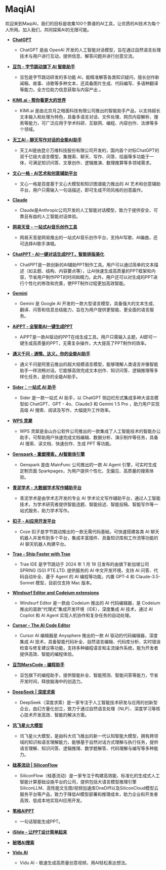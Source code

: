 # MaqiAI

欢迎来到MaqiAI，我们的目标是收集100个靠谱的AI工具，让优质的AI技术为每个人所用。加入我们，共同探索AI的无限可能。

- [**ChatGPT**](https://chatgpt.com/)
  * ChatGPT 是由 OpenAI 开发的人工智能对话模型，旨在通过自然语言处理技术与用户进行互动，提供信息、解答问题并进行创意交流。

- [**豆包 - 字节跳动旗下 AI 智能助手**](https://www.doubao.com/)
  * 豆包是字节跳动研发的多功能 AI，能精准解答各类知识疑问，擅长创作新闻稿、故事、诗歌等多种文本，还具备图片生成、代码编写、多语种翻译等能力，全方位助力信息获取与内容产出 。

- [**KIMI.ai - 帮你看更大的世界**](https://kimi.moonshot.cn/)
  * KIMI.ai 是由北京月之暗面科技有限公司推出的智能助手产品，以支持超长文本输入和处理为特色，具备多语言对话、文件处理、网页内容解析、搜索等能力，可广泛应用于学术科研、互联网、编程、内容创作、法律等多个领域。

- [**天工AI - 聊天写作对话的全能AI助手**](https://www.tiangong.cn/)
  * 天工AI是由昆仑万维科技股份有限公司开发的，国内首个对标ChatGPT的双千亿级大语言模型，集搜索、聊天、写作、问答、绘画等多功能于一体，可满足知识问答、文章创作、逻辑推演、数理推算等多领域需求。

- [**文心一格 - AI艺术和创意辅助平台**](https://yige.baidu.com/)
  * 文心一格是百度基于文心大模型和知识图谱能力推出的 AI 艺术和创意辅助平台，用户只需输入一句话描述，即可生成不同风格的创意画作。

- [**Claude**](https://claude.ai/)
  * Claude是Anthropic公司开发的人工智能对话模型，致力于提供安全、可靠且有益的人工智能对话体验。
 
- [**网易天音 - 一站式AI音乐创作工具**](https://tianyin.music.163.com/)
  * 网易天音是网易推出的一站式AI音乐创作平台，支持AI写歌、AI编曲，还可选择AI歌手演唱。

- [**ChatPPT - AI一键对话生成PPT，智能排版美化**](https://chat-ppt.com/)
  * ChatPPT是一款创新的AI辅助PPT制作工具。用户可以通过简单的文本描述（如主题、结构、内容要点等），让AI快速生成高质量的PPT框架和内容，节省用户制作PPT的时间和精力。此外，用户还可以对生成的PPT进行个性化的修改和完善，使PPT制作过程更加高效智能。

- [**Gemini**](https://gemini.google.com/)
  * Gemini 是 Google AI 开发的一款大型语言模型，具备强大的文本生成、翻译、问答和信息总结能力，旨在为用户提供更智能、更全面的语言服务。

- [**AiPPT - 全智能AI一键生成PPT**](https://www.aippt.cn/)
  * AiPPT是一款AI驱动的PPT在线生成工具。用户只需输入主题，AI即可一键生成高质量的PPT，无需复杂操作，大大提高了PPT制作的效率。

- [**通义千问 - 通情、达义，你的全能AI助手**](https://tongyi.aliyun.com/)
  * 通义千问是阿里云推出的超大规模语言模型，能够理解人类语言并像智能助手一样流畅对话。它能够高效完成文本创作、知识问答、逻辑推理等多样化任务，是你的全能AI助手。

- [**Sider：一站式 AI 助手**](https://sider.ai/)
  * Sider 是一款一站式 AI 助手，以 ChatGPT 侧边栏形式集成多种大语言模型如 ChatGPT、GPT - 4o、Claude3 和 Gemini 1.5 Pro ，助力用户实现高级 AI 搜索、阅读及写作，大幅提升工作效率。

- [**WPS 灵犀**](https://lingxi.wps.cn/)
  * WPS 灵犀是金山办公软件公司推出的一款集成了人工智能技术的智能办公助手，可帮助用户快速完成文档编辑、数据分析、演示制作等任务，具备 AI 搜索、读文档、快速创作、生成 PPT 等功能。

- [**Genspark - 重塑搜索，AI智能体引擎**](https://www.genspark.ai/)
  * Genspark 是由 MainFunc 公司推出的一款 AI Agent 引擎，可实时生成定制页面 Sparkpages，为用户提供个性化、无偏见、高质量的搜索体验。

- [**青泥学术 - 大数据学术写作辅助平台**](https://www.xueshuchuangxin.com/)
  * 青泥学术是由学术志开发的专业 AI 学术论文写作辅助平台，通过人工智能技术，为学术研究者提供智能选题、智能综述、智能投稿、智能写作等一站式服务，助力学术写作。

- [**扣子 - AI应用开发平台**](https://www.coze.cn/)
  * Coze 扣子是字节跳动推出的一款无需代码基础，可快速搭建各类 AI 聊天机器人并发布到多个平台，集成丰富插件、具备知识库和工作流等功能的 AI 聊天机器人构建平台。

- [**Trae - Ship Faster with Trae**](https://www.trae.ai/)
  * Trae IDE 是字节跳动于 2024 年 1 月 19 日发布的由旗下新加坡公司 SPRING (SG) PTE.LTD. 提供服务的 AI 中文开发环境，支持 AI 问答、代码自动补全、基于 Agent 的 AI 编程等功能，内置 GPT-4 和 Claude-3.5-Sonnet 模型，目前仅支持 Mac 版本。

- [**Windsurf Editor and Codeium extensions**](https://codeium.com/)
  * Windsurf Editor 是一款由 Codeium 推出的 AI 代码编辑器，是 Codeium 推出的首款“代理式”集成开发环境（IDE），深度集成 AI 技术，通过 AI Copilot 和 AI Agent 实现人机协作和复杂任务的自动处理。

- [**Cursor - The AI Code Editor**](https://www.cursor.com/)
  * Cursor AI 编辑器是 Anysphere 推出的一款 AI 驱动的代码编辑器，深度集成 AI 技术，具备智能代码补全、自然语言编辑、代码库分析、实时错误检查与修复建议等功能，支持多种编程语言和主流操作系统，能为开发者提供高效、智能的编程体验。

- [**豆包MarsCode - 编程助手**](https://www.marscode.cn/)
  * 豆包旗下的编程助手，提供智能补全、智能预测、智能问答等能力，节省开发时间，释放脑海中的创造力。

- [**DeepSeek | 深度求索**](https://www.deepseek.com/)
  * DeepSeek（深度求索）是一家专注于人工智能技术研发与应用的创新型企业，由幻方量化创立，致力于通过自然语言处理（NLP）、深度学习等核心技术开发高效、智能的解决方案。

- [**讯飞星火大模型**](https://xinghuo.xfyun.cn/)
  * 讯飞星火大模型，是由科大讯飞推出的新一代认知智能大模型，拥有跨领域的知识和语言理解能力，能够基于自然对话方式理解与执行任务，提供语言理解、知识问答、逻辑推理、数学题解答、代码理解与编写等多种能力。

- [**硅基流动 | SiliconFlow**](https://siliconflow.cn/zh-cn/)
  * SiliconFlow（硅基流动）是一家专注于构建高效能、标准化的生成式人工智能计算基础设施平台的公司，提供包括大语言模型推理引擎SiliconLLM、高性能文生图/视频加速库OneDiff以及SiliconCloud模型云服务平台等产品，致力于降低AI模型部署和推理成本，助力企业和开发者高效、低成本地实现AI应用开发。

- [**笔格AIPPT**](https://bigppt.cn/)
  * 一句话智能生成PPT。

- [**iSlide - 让PPT设计简单起来**](https://www.islide.cc/)

- [**秘塔AI搜索**](https://metaso.cn/)

- [**Vidu AI**](https://www.vidu.com/zh)
  * Vidu AI - 极速生成高质量创意视频，用AI轻松表达想法。